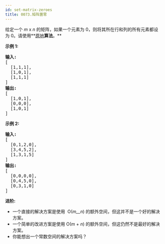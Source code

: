 ```yaml
---
id: set-matrix-zeroes
title: 0073.矩阵置零
---
```

给定一个 _m_ x _n_ 的矩阵，如果一个元素为 0，则将其所在行和列的所有元素都设为 0。请使用**[原地](http://baike.baidu.com/item/%E5%8E%9F%E5%9C%B0%E7%AE%97%E6%B3%95)**算法**。**

**示例 1:**


<pre><strong>输入:</strong> <br/>[<br/>  [1,1,1],<br/>  [1,0,1],<br/>  [1,1,1]<br/>]<br/><strong>输出:</strong> <br/>[<br/>  [1,0,1],<br/>  [0,0,0],<br/>  [1,0,1]<br/>]<br/></pre>

**示例 2:**


<pre><strong>输入:</strong> <br/>[<br/>  [0,1,2,0],<br/>  [3,4,5,2],<br/>  [1,3,1,5]<br/>]<br/><strong>输出:</strong> <br/>[<br/>  [0,0,0,0],<br/>  [0,4,5,0],<br/>  [0,3,1,0]<br/>]</pre>

**进阶:**


- 一个直接的解决方案是使用  O(_m__n_) 的额外空间，但这并不是一个好的解决方案。
- 一个简单的改进方案是使用 O(_m_ + _n_) 的额外空间，但这仍然不是最好的解决方案。
- 你能想出一个常数空间的解决方案吗？
